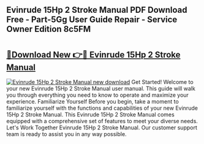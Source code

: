 ## Evinrude 15Hp 2 Stroke Manual PDF Download Free - Part-5Gg User Guide Repair - Service Owner Edition 8c5FM

# <h2><a href="http://bc6780.oget.top/?id=Evinrude+15Hp+2+Stroke+Manual">🔗Download New 👉🔴 Evinrude 15Hp 2 Stroke Manual</a></h2>

[![Evinrude 15Hp 2 Stroke Manual new download](https://i.imgur.com/5g1atiW.png)](http://bc6780.oget.top/?id=Evinrude+15Hp+2+Stroke+Manual)
Get Started! Welcome to your new Evinrude 15Hp 2 Stroke Manual user manual. This guide will walk you through everything you need to know to operate and maximize your experience. Familiarize Yourself Before you begin, take a moment to familiarize yourself with the functions and capabilities of your new Evinrude 15Hp 2 Stroke Manual. This Evinrude 15Hp 2 Stroke Manual comes equipped with a comprehensive set of features to meet your diverse needs. Let's Work Together Evinrude 15Hp 2 Stroke Manual. Our customer support team is ready to assist you in any way possible.
